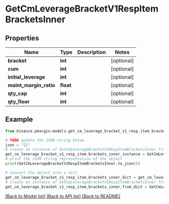 # GetCmLeverageBracketV1RespItemBracketsInner


## Properties

Name | Type | Description | Notes
------------ | ------------- | ------------- | -------------
**bracket** | **int** |  | [optional] 
**cum** | **int** |  | [optional] 
**initial_leverage** | **int** |  | [optional] 
**maint_margin_ratio** | **float** |  | [optional] 
**qty_cap** | **int** |  | [optional] 
**qty_floor** | **int** |  | [optional] 

## Example

```python
from binance.pmargin.models.get_cm_leverage_bracket_v1_resp_item_brackets_inner import GetCmLeverageBracketV1RespItemBracketsInner

# TODO update the JSON string below
json = "{}"
# create an instance of GetCmLeverageBracketV1RespItemBracketsInner from a JSON string
get_cm_leverage_bracket_v1_resp_item_brackets_inner_instance = GetCmLeverageBracketV1RespItemBracketsInner.from_json(json)
# print the JSON string representation of the object
print(GetCmLeverageBracketV1RespItemBracketsInner.to_json())

# convert the object into a dict
get_cm_leverage_bracket_v1_resp_item_brackets_inner_dict = get_cm_leverage_bracket_v1_resp_item_brackets_inner_instance.to_dict()
# create an instance of GetCmLeverageBracketV1RespItemBracketsInner from a dict
get_cm_leverage_bracket_v1_resp_item_brackets_inner_from_dict = GetCmLeverageBracketV1RespItemBracketsInner.from_dict(get_cm_leverage_bracket_v1_resp_item_brackets_inner_dict)
```
[[Back to Model list]](../README.md#documentation-for-models) [[Back to API list]](../README.md#documentation-for-api-endpoints) [[Back to README]](../README.md)


